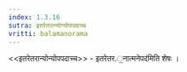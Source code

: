 ```yaml
---
index: 1.3.16
sutra: इतरेतरान्योन्योपपदाच्च
vritti: balamanorama
---
```


<<इतरेतरान्योन्योपपदाच्च>> - इतरेतर.॒नात्मनेपद॑मिति शेषः । 
